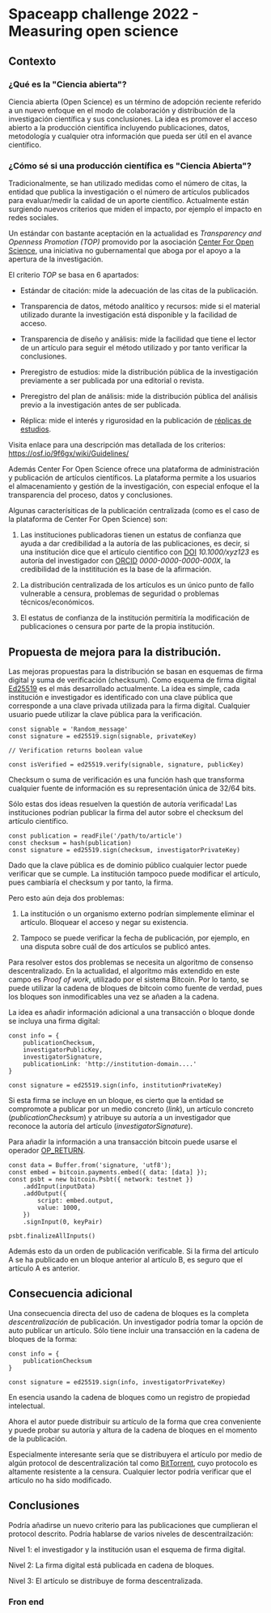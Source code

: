 # Spaceapp challenge 2022 - Measuring open science

## Contexto

### ¿Qué es la "Ciencia abierta"?

Ciencia abierta (Open Science) es un término de adopción reciente referido a un nuevo enfoque en el modo de colaboración y distribución de la investigación científica y sus conclusiones. La idea es promover el acceso abierto a la producción científica incluyendo publicaciones, datos, metodología y cualquier otra información que pueda ser útil en el avance científico.

### ¿Cómo sé si una producción científica es "Ciencia Abierta"?

Tradicionalmente, se han utilizado medidas como el número de citas, la entidad que publica la investigación o el número de artículos publicados para evaluar/medir la calidad de un aporte científico. Actualmente están surgiendo nuevos criterios que miden el impacto, por ejemplo el impacto en redes sociales. 

Un estándar con bastante aceptación en la actualidad es _Transparency and Openness Promotion (TOP)_ promovido por la asociación [Center For Open Science](https://www.cos.io/), una iniciativa no gubernamental que aboga por el apoyo a la apertura de la investigación. 

El criterio _TOP_ se basa en 6 apartados:

- Estándar de citación: mide la adecuación de las citas de la publicación.

- Transparencia de datos, método analítico y recursos: mide si el material utilizado durante la investigación está disponible y la facilidad de acceso.

- Transparencia de diseño y análisis: mide la facilidad que tiene el lector de un artículo para seguir el método utilizado y por tanto verificar la conclusiones.

- Preregistro de estudios: mide la distribución pública de la investigación previamente a ser publicada por una editorial o revista.

- Preregistro del plan de análisis: mide la distribución pública del análisis previo a la investigación antes de ser publicada.

- Réplica: mide el interés y rigurosidad en la publicación de [réplicas de estudios](https://www.enago.com/academy/importance-of-replication-studies/#:~:text=What%20is%20Replication%20of%20a,to%20the%20newly%20collected%20data.).

Visita enlace para una descripción mas detallada de los criterios: https://osf.io/9f6gx/wiki/Guidelines/

Además Center For Open Science ofrece una plataforma de administración y publicación de artículos científicos. La plataforma permite a los usuarios el almacenamiento y gestión de la investigación, con especial enfoque el la transparencia del proceso, datos y conclusiones.

Algunas caracterísiticas de la publicación centralizada (como es el caso de la plataforma de Center For Open Science) son:

1. Las instituciones publicadoras tienen un estatus de confianza que ayuda a dar credibilidad a la autoría de las publicaciones, es decir, si una institución dice que el artículo cientifico con [DOI](https://www.doi.org/) _10.1000/xyz123_ es autoría del investigador con [ORCID](https://es.wikipedia.org/wiki/ORCID) _0000-0000-0000-000X_, la credibilidad de la instititución es la base de la afirmación.

2. La distribución centralizada de los artículos es un único punto de fallo vulnerable a censura, problemas de seguridad o problemas técnicos/económicos.

3. El estatus de confianza de la institución permitiría la modificación de publicaciones o censura por parte de la propia institución.

## Propuesta de mejora para la distribución.

Las mejoras propuestas para la distribución se basan en esquemas de firma digital y suma de verificación (checksum).
Como esquema de firma digital [Ed25519](https://en.wikipedia.org/wiki/EdDSA) es el más desarrollado actualmente. La idea es simple, cada institución e investigador es identificado con una clave pública que corresponde a una clave privada utilizada para la firma digital. Cualquier usuario puede utilizar la clave pública para la verificación.

```
const signable = 'Random_message'
const signature = ed25519.sign(signable, privateKey)

// Verification returns boolean value

const isVerified = ed25519.verify(signable, signature, publicKey) 
```

Checksum o suma de verificación es una función hash que transforma cualquier fuente de información es su representación única de 32/64 bits.

Sólo estas dos ideas resuelven la questión de autoría verificada! Las instituciones podrían publicar la firma del autor sobre el checksum del artículo científico. 

```
const publication = readFile('/path/to/article')
const checksum = hash(publication)
const signature = ed25519.sign(checksum, investigatorPrivateKey)
```

Dado que la clave pública es de dominio público cualquier lector puede verificar que se cumple. La institución tampoco puede modificar el artículo, pues cambiaría el checksum y por tanto, la firma.

Pero esto aún deja dos problemas:

1. La institución o un organismo externo podrían simplemente eliminar el artículo. Bloquear el acceso y negar su existencia.

2. Tampoco se puede verificar la fecha de publicación, por ejemplo, en una disputa sobre cuál de dos artículos se publicó antes.

Para resolver estos dos problemas se necesita un algoritmo de consenso descentralizado. En la actualidad, el algoritmo más extendido en este campo es _Proof of work_, utilizado por el sistema Bitcoin. Por lo tanto, se puede utilizar la cadena de bloques de bitcoin como fuente de verdad, pues los bloques son inmodificables una vez se añaden a la cadena.

La idea es añadir información adicional a una transacción o bloque donde se incluya una firma digital:

```
const info = {
    publicationChecksum,
    investigatorPublicKey,
    investigatorSignature,
    publicationLink: 'http://institution-domain....'
}

const signature = ed25519.sign(info, institutionPrivateKey)
```

Si esta firma se incluye en un bloque, es cierto que la entidad se compromote a publicar por un medio concreto (_link_), un artículo concreto (_publicationChecksum_) y atribuye su autoría a un investigador que reconoce la autoría del artículo (_investigatorSignature_).

Para añadir la información a una transacción bitcoin puede usarse el operador [OP_RETURN](https://en.bitcoin.it/wiki/OP_RETURN). 

```
const data = Buffer.from('signature, 'utf8');
const embed = bitcoin.payments.embed({ data: [data] });
const psbt = new bitcoin.Psbt({ network: testnet })
	.addInput(inputData)
	.addOutput({
		script: embed.output,
		value: 1000,
	})
	.signInput(0, keyPair)

psbt.finalizeAllInputs()
```

Además esto da un orden de publicación verificable. Si la firma del artículo A se ha publicado en un bloque anterior al artículo B, es seguro que el artículo A es anterior.

## Consecuencia adicional

Una consecuencia directa del uso de cadena de bloques es la completa *descentralización* de publicación. Un investigador podría tomar la opción de auto publicar un artículo. Sólo tiene incluir una transacción en la cadena de bloques de la forma:

```
const info = {
    publicationChecksum
}

const signature = ed25519.sign(info, investigatorPrivateKey)
```

En esencia usando la cadena de bloques como un registro de propiedad intelectual.

Ahora el autor puede distribuir su artículo de la forma que crea conveniente y puede probar su autoría y altura de la cadena de bloques en el momento de la publicación.

Especialmente interesante sería que se distribuyera el artículo por medio de algún protocol de descentralización tal como [BitTorrent](https://es.wikipedia.org/wiki/BitTorrent#DHT), cuyo protocolo es altamente resistente a la censura. Cualquier lector podría verificar que el artículo no ha sido modificado.

## Conclusiones

Podría añadirse un nuevo criterio para las publicaciones que cumplieran el protocol descrito. Podría hablarse de varios niveles de descentrailzación:

Nivel 1: el investigador y la institución usan el esquema de firma digital.

Nivel 2: La firma digital está publicada en cadena de bloques.

Nivel 3: El artículo se distribuye de forma descentralizada.

### Fron end
